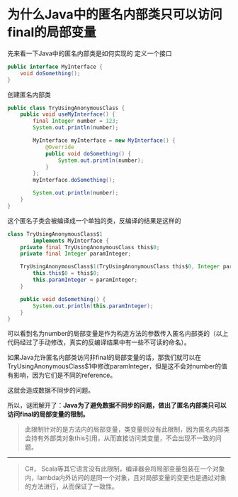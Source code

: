 # 为什么Java中的匿名内部类只可以访问final的局部变量

先来看一下Java中的匿名内部类是如何实现的
定义一个接口
```java
public interface MyInterface {
    void doSomething();
}
```
创建匿名内部类
```java
public class TryUsingAnonymousClass {
    public void useMyInterface() {
        final Integer number = 123;
        System.out.println(number);

        MyInterface myInterface = new MyInterface() {
            @Override
            public void doSomething() {
                System.out.println(number);
            }
        };
        myInterface.doSomething();

        System.out.println(number);
    }
}
```
这个匿名子类会被编译成一个单独的类，反编译的结果是这样的
```java
class TryUsingAnonymousClass$1
        implements MyInterface {
    private final TryUsingAnonymousClass this$0;
    private final Integer paramInteger;

    TryUsingAnonymousClass$1(TryUsingAnonymousClass this$0, Integer paramInteger) {
        this.this$0 = this$0;
        this.paramInteger = paramInteger;
    }

    public void doSomething() {
        System.out.println(this.paramInteger);
    }
}
```
可以看到名为number的局部变量是作为构造方法的参数传入匿名内部类的（以上代码经过了手动修改，真实的反编译结果中有一些不可读的命名）。

如果Java允许匿名内部类访问非final的局部变量的话，那我们就可以在TryUsingAnonymousClass$1中修改paramInteger，但是这不会对number的值有影响，因为它们是不同的reference。

这就会造成数据不同步的问题。

所以，谜团解开了：**Java为了避免数据不同步的问题，做出了匿名内部类只可以访问final的局部变量的限制。**

> 此限制针对的是方法内的局部变量，类变量则没有此限制，因为匿名内部类会持有外部类对象this引用，从而直接访问类变量，不会出现不一致的问题。

---
> C#， Scala等其它语言没有此限制，编译器会将局部变量包装在一个对象内，lambda内外访问的是同一个对象，且对局部变量的变更也是通过对象的方法进行，从而保证了一致性。

